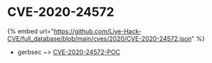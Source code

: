 # CVE-2020-24572
{% embed url="https://github.com/Live-Hack-CVE/full_database/blob/main/cves/2020/CVE-2020-24572.json" %}

* gerbsec ~> [CVE-2020-24572-POC](https://www.alice-snow.ru/2020/database/cve-2020-24572/cve-2020-24572-poc-gerbsec)